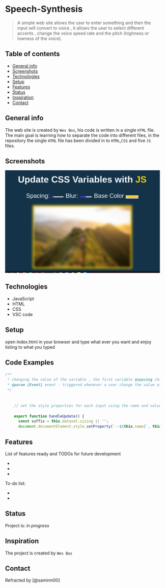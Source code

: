 # Speech-Synthesis

> A simple web site allows the user to enter something and then the input will convert to voice , it allows the user to select different accents , change the voice speed rate and the pitch (highness or lowness of the voice).

## Table of contents
* [General info](#general-info)
* [Screenshots](#screenshots)
* [Technologies](#technologies)
* [Setup](#setup)
* [Features](#features)
* [Status](#status)
* [Inspiration](#inspiration)
* [Contact](#contact)

## General info

The web site is created by `Wes Bos`, his code is written in a single `HTML` file. The main goal is learning how to separate the code into different files, in the repository the single `HTML` file has been divided in to `HTML`,`CSS` and five `JS` files.

## Screenshots
![Example screenshot](img/screenShot.png)

## Technologies
* JavaScript
* HTML
* CSS
* VSC code


## Setup
open index.html in your browser and type what ever you want and enjoy listing to what you typed

## Code Examples

```js
/**
 * changing the value of the variable , the first variable @spacing change the border width value , the second @blur change blur value and the last variable @base change the color of the @spacing and h1 DOM elements .
 * @param {Event} event - triggered whenever a user change the value using the scroll button 
 */
         
   
    // set the style properties for each input using the name and value attributes and adding the suffix(px) 
       
    export function handleUpdate() {
      const suffix = this.dataset.sizing || '';
      document.documentElement.style.setProperty(`--${this.name}`, this.value + suffix);
```


## Features
List of features ready and TODOs for future development

* 
* 
* 

To-do list:

* 
* 

## Status
Project is: _in progress_

## Inspiration
The project is created by `Wes Bos`

## Contact
Refracted  by [@samirm00] 

